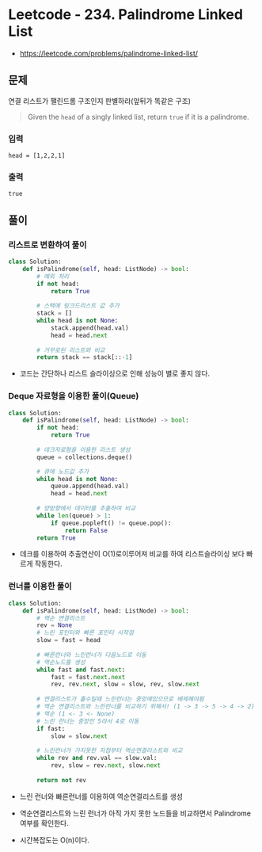 # Leetcode - 234. Palindrome Linked List

- https://leetcode.com/problems/palindrome-linked-list/

## 문제

연결 리스트가 팰린드롬 구조인지 판별하라(앞뒤가 똑같은 구조)

> Given the `head` of a singly linked list, return `true` if it is a palindrome.

### 입력

```
head = [1,2,2,1]
```

### 출력

```
true
```

## 풀이 

### 리스트로 변환하여 풀이

```python
class Solution:
    def isPalindrome(self, head: ListNode) -> bool:
        # 예외 처리
        if not head:
            return True
        
        # 스택에 링크드리스트 값 추가
        stack = []
        while head is not None:
            stack.append(head.val)
            head = head.next
        
        # 거꾸로된 리스트와 비교
        return stack == stack[::-1]
```

- 코드는 간단하나 리스트 슬라이싱으로 인해 성능이 별로 좋지 않다.

### Deque 자료형을 이용한 풀이(Queue)

```python
class Solution:
    def isPalindrome(self, head: ListNode) -> bool:
        if not head:
            return True
        
        # 데크자료형을 이용한 리스트 생성
        queue = collections.deque()

        # 큐에 노드값 추가
        while head is not None:
            queue.append(head.val)
            head = head.next
            
        # 양방향에서 데이터를 추출하여 비교
        while len(queue) > 1:
            if queue.popleft() != queue.pop():
                return False
        return True
```

- 데크를 이용하여 추출연산이 O(1)로이루어져 비교를 하여 리스트슬라이싱 보다 빠르게 작동한다.

### 런너를 이용한 풀이

```python
class Solution:
    def isPalindrome(self, head: ListNode) -> bool:
        # 역순 연결리스트
        rev = None
        # 느린 포인터와 빠른 포인터 시작점
        slow = fast = head
        
        # 빠른런너와 느린런너가 다음노드로 이동
        # 역순노드를 생성
        while fast and fast.next:
            fast = fast.next.next
            rev, rev.next, slow = slow, rev, slow.next
            
        # 연결리스트가 홀수일때 느린런너는 중앙에있으므로 배제해야됨
        # 역순 연결리스트와 느린런너를 비교하기 위해서! (1 -> 3 -> 5 -> 4 -> 2)
        # 역순 (1 <- 3 <- None)
        # 느린 런너는 중앙인 5라서 4로 이동
        if fast:
            slow = slow.next
            
        # 느린런너가 가지못한 지점부터 역순연결리스트와 비교
        while rev and rev.val == slow.val:
            rev, slow = rev.next, slow.next
            
        return not rev
```

- 느린 런너와 빠른런너를 이용하여 역순연결리스트를 생성

- 역순연결리스트와 느린 런너가 아직 가지 못한 노드들을 비교하면서 Palindrome 여부를 확인한다.

- 시간복잡도는 O(n)이다.
